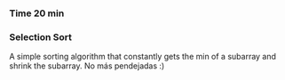 ### Time 20 min

### Selection Sort
A simple sorting algorithm that constantly gets the min of a subarray and shrink the subarray. 
No más pendejadas :)

 